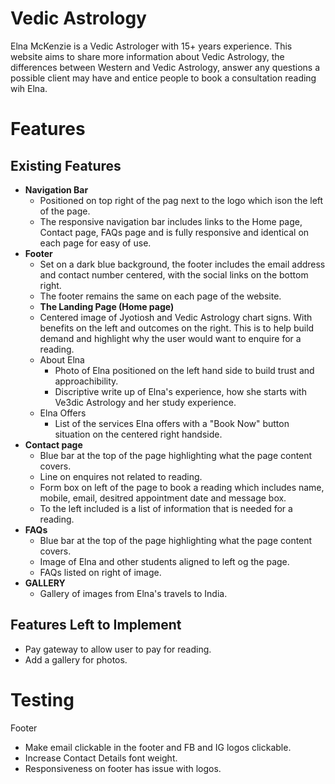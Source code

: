 # Vedic Astrology

Elna McKenzie is a Vedic Astrologer with 15+ years experience. This website aims to share more information about Vedic Astrology, the differences between Western and Vedic Astrology, answer any questions a possible client may have and entice people to book a consultation reading wih Elna.

# Features

## Existing Features

- **Navigation Bar**
  - Positioned on top right of the pag next to the logo which ison the left of the page.
  - The responsive navigation bar includes links to the Home page, Contact page, FAQs page and is fully responsive and identical on each page for easy of use.
- **Footer**
  - Set on a dark blue background, the footer includes the email address and contact number centered, with the social links on the bottom right.
  - The footer remains the same on each page of the website.
  - **The Landing Page (Home page)**
  - Centered image of Jyotiosh and Vedic Astrology chart signs. With benefits on the left and outcomes on the right. This is to help build demand and highlight why the user would want to enquire for a reading.
  - About Elna
    - Photo of Elna positioned on the left hand side to build trust and approachibility.
    - Discriptive write up of Elna's experience, how she starts with Ve3dic Astrology and her study experience.
  - Elna Offers
    - List of the services Elna offers with a "Book Now" button situation on the centered right handside.
- **Contact page**
  - Blue bar at the top of the page highlighting what the page content covers.
  - Line on enquires not related to reading.
  - Form box on left of the page to book a reading which includes name, mobile, email, desitred appointment date and message box.
  - To the left included is a list of information that is needed for a reading.
- **FAQs**
  - Blue bar at the top of the page highlighting what the page content covers.
  - Image of Elna and other students aligned to left og the page.
  - FAQs listed on right of image.
- **GALLERY**
  - Gallery of images from Elna's travels to India.

## Features Left to Implement

- Pay gateway to allow user to pay for reading.
- Add a gallery for photos.

# Testing
Footer
- Make email clickable in the footer and FB and IG logos clickable. 
- Increase Contact Details font weight. 
- Responsiveness on footer has issue with logos. 